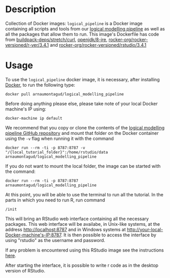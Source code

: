 Description
===========

Collection of Docker images:
`logical_pipeline` is a Docker image containing all scripts and tools from our [logical modelling pipeline](https://github.com/sysbio-curie/Logical_modelling_pipeline) as well as all the packages that allow them to run. This image's Dockerfile has code from [buildpack-deps/stretch/curl](https://github.com/docker-library/buildpack-deps/blob/9f60e19008458220114f1a0b6cd3710f1015d402/stretch/curl/Dockerfile), [openjdk/8-jre](https://github.com/docker-library/openjdk/blob/b4f29ba829765552239bd18f272fcdaf09eca259/8-jre/Dockerfile), [rocker-org/rocker-versioned/r-ver/3.4.1](https://github.com/rocker-org/rocker-versioned/blob/master/r-ver/3.4.1/Dockerfile) and [rocker-org/rocker-versioned/rstudio/3.4.1](https://github.com/rocker-org/rocker-versioned/blob/master/rstudio/3.4.1/Dockerfile)

Usage
=====

To use the `logical_pipeline` docker image, it is necessary, after installing [Docker](https://www.docker.com), to run the following type:

    docker pull arnaumontagud/logical_modelling_pipeline

Before doing anything please else, please take note of your local Docker machine's IP using:
 
    docker-machine ip default

We recommend that you copy or clone the contents of the [logical modelling pipeline GitHub repository](https://github.com/sysbio-curie/Logical_modelling_pipeline) and mount that folder on the Docker container using the `-v` flag when running it with the command

    docker run --rm -ti -p 8787:8787 -v "/{local_tutorial_folder}":/home/rstudio/data arnaumontagud/logical_modelling_pipeline

If you do not want to mount the local folder, the image can be started with the command:

    docker run --rm -ti -p 8787:8787 arnaumontagud/logical_modelling_pipeline

At this point, you will be able to use the terminal to run all the tutorial. In the parts in which you need to run R, run command

    /init
    
This will bring an RStudio web interface containing all the necessary packages. This web interface will be availabe, in Unix-like systems, at the address <http://localhost:8787> and in Windows systems at <http://your-local-Docker-machine's-IP:8787>. It is then possible to access the interface by using "rstudio" as the username and password.

If any problem is encountered using this RStudio image see the instructions [here](https://github.com/rocker-org/rocker/wiki/Using-the-RStudio-image).

After starting the interface, it is possible to write r code as in the desktop version of RStudio.
